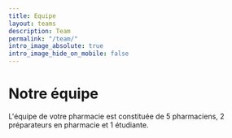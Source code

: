 ```yaml
---
title: Equipe
layout: teams
description: Team
permalink: "/team/"
intro_image_absolute: true
intro_image_hide_on_mobile: false
---
```


# Notre équipe

L'équipe de votre pharmacie est constituée de 5 pharmaciens, 2 préparateurs en pharmacie et 1 étudiante.
